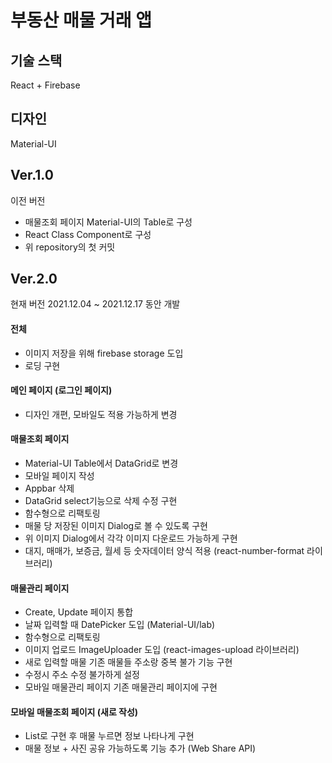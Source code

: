# 부동산 매물 거래 앱

## 기술 스택
React + Firebase

## 디자인
Material-UI

## Ver.1.0
이전 버전
* 매물조회 페이지 Material-UI의 Table로 구성
* React Class Component로 구성
* 위 repository의 첫 커밋

## Ver.2.0
현재 버전
2021.12.04 ~ 2021.12.17 동안 개발

#### 전체
* 이미지 저장을 위해 firebase storage 도입
* 로딩 구현

#### 메인 페이지 (로그인 페이지)
* 디자인 개편, 모바일도 적용 가능하게 변경

#### 매물조회 페이지 
* Material-UI Table에서 DataGrid로 변경
* 모바일 페이지 작성
* Appbar 삭제
* DataGrid select기능으로 삭제 수정 구현
* 함수형으로 리팩토링
* 매물 당 저장된 이미지 Dialog로 볼 수 있도록 구현
* 위 이미지 Dialog에서 각각 이미지 다운로드 가능하게 구현
* 대지, 매매가, 보증금, 월세 등 숫자데이터 양식 적용 (react-number-format 라이브러리)

#### 매물관리 페이지
* Create, Update 페이지 통합
* 날짜 입력할 때 DatePicker 도입 (Material-UI/lab)
* 함수형으로 리팩토링
* 이미지 업로드 ImageUploader 도입 (react-images-upload 라이브러리)
* 새로 입력할 매물 기존 매물들 주소랑 중복 불가 기능 구현
* 수정시 주소 수정 불가하게 설정
* 모바일 매물관리 페이지 기존 매물관리 페이지에 구현

#### 모바일 매물조회 페이지 (새로 작성)
* List로 구현 후 매물 누르면 정보 나타나게 구현
* 매물 정보 + 사진 공유 가능하도록 기능 추가 (Web Share API)
